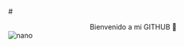 #<center>Bienvenido a mi GITHUB 👋</center>
![nano](https://media.tenor.com/Pz3fTiQp2A8AAAAM/f1-formula1.gif)

<!--
**davidborja731/davidborja731** is a ✨ _special_ ✨ repository because its `README.md` (this file) appears on your GitHub profile.

Here are some ideas to get you started:

- 🔭 I’m currently working on ...
- 🌱 I’m currently learning ...
- 👯 I’m looking to collaborate on ...
- 🤔 I’m looking for help with ...
- 💬 Ask me about ...
- 📫 How to reach me: ...
- 😄 Pronouns: ...
- ⚡ Fun fact: ...
-->
